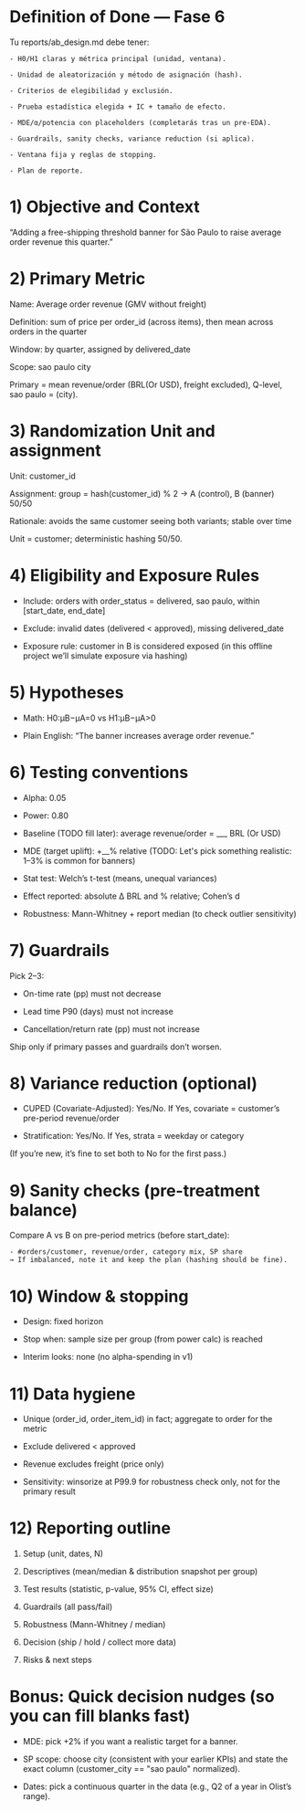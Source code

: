 # Definition of Done — Fase 6

Tu reports/ab_design.md debe tener:

    - H0/H1 claras y métrica principal (unidad, ventana).

    - Unidad de aleatorización y método de asignación (hash).

    - Criterios de elegibilidad y exclusión.

    - Prueba estadística elegida + IC + tamaño de efecto.

    - MDE/α/potencia con placeholders (completarás tras un pre-EDA).

    - Guardrails, sanity checks, variance reduction (si aplica).

    - Ventana fija y reglas de stopping.

    - Plan de reporte.

# 1) Objective and Context

“Adding a free-shipping threshold banner for São Paulo to raise average order revenue this quarter.”

# 2) Primary Metric

Name: Average order revenue (GMV without freight)

Definition: sum of price per order_id (across items), then mean across orders in the quarter

Window: by quarter, assigned by delivered_date

Scope: sao paulo city

Primary = mean revenue/order (BRL(Or USD), freight excluded), Q-level, sao paulo = (city).

# 3) Randomization Unit and assignment

Unit: customer_id

Assignment: group = hash(customer_id) % 2 → A (control), B (banner) 50/50

Rationale: avoids the same customer seeing both variants; stable over time

Unit = customer; deterministic hashing 50/50.

# 4) Eligibility and Exposure Rules

- Include: orders with order_status = delivered, sao paulo, within [start_date, end_date]

- Exclude: invalid dates (delivered < approved), missing delivered_date

- Exposure rule: customer in B is considered exposed (in this offline project we’ll simulate exposure via hashing)

# 5) Hypotheses

- Math: H0:μB−μA=0 vs H1:μB−μA>0

- Plain English: “The banner increases average order revenue.”

# 6) Testing conventions

- Alpha: 0.05

- Power: 0.80

- Baseline (TODO fill later): average revenue/order = ___ BRL (Or USD)

- MDE (target uplift): +__% relative (TODO: Let's pick something realistic: 1–3% is common for banners)

- Stat test: Welch’s t-test (means, unequal variances)

- Effect reported: absolute Δ BRL and % relative; Cohen’s d

- Robustness: Mann-Whitney + report median (to check outlier sensitivity)

# 7) Guardrails

Pick 2–3:

- On-time rate (pp) must not decrease

- Lead time P90 (days) must not increase

- Cancellation/return rate (pp) must not increase

Ship only if primary passes and guardrails don’t worsen.

# 8) Variance reduction (optional)

- CUPED (Covariate-Adjusted): Yes/No. If Yes, covariate = customer’s pre-period revenue/order

- Stratification: Yes/No. If Yes, strata = weekday or category

(If you’re new, it’s fine to set both to No for the first pass.)

# 9) Sanity checks (pre-treatment balance)

Compare A vs B on pre-period metrics (before start_date):

    - #orders/customer, revenue/order, category mix, SP share
    → If imbalanced, note it and keep the plan (hashing should be fine).

# 10) Window & stopping

- Design: fixed horizon

- Stop when: sample size per group (from power calc) is reached

- Interim looks: none (no alpha-spending in v1)

# 11) Data hygiene

- Unique (order_id, order_item_id) in fact; aggregate to order for the metric

- Exclude delivered < approved

- Revenue excludes freight (price only)

- Sensitivity: winsorize at P99.9 for robustness check only, not for the primary result


# 12) Reporting outline

1) Setup (unit, dates, N)

2) Descriptives (mean/median & distribution snapshot per group)

3) Test results (statistic, p-value, 95% CI, effect size)

4) Guardrails (all pass/fail)

5) Robustness (Mann-Whitney / median)

6) Decision (ship / hold / collect more data)

7) Risks & next steps

# Bonus: Quick decision nudges (so you can fill blanks fast)

- MDE: pick +2% if you want a realistic target for a banner.

- SP scope: choose city (consistent with your earlier KPIs) and state the exact column (customer_city == "sao paulo" normalized).

- Dates: pick a continuous quarter in the data (e.g., Q2 of a year in Olist’s range).